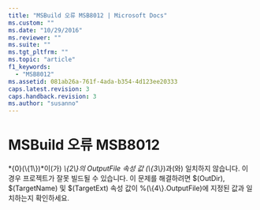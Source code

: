 ```yaml
---
title: "MSBuild 오류 MSB8012 | Microsoft Docs"
ms.custom: ""
ms.date: "10/29/2016"
ms.reviewer: ""
ms.suite: ""
ms.tgt_pltfrm: ""
ms.topic: "article"
f1_keywords: 
  - "MSB8012"
ms.assetid: 081ab26a-761f-4ada-b354-4d123ee20333
caps.latest.revision: 3
caps.handback.revision: 3
ms.author: "susanno"
---
```

# MSBuild 오류 MSB8012
*{0}\(\\{1\\}\)*이\(가\) *\\{2\\}*의 OutputFile 속성 값 \(*\\{3\\}*\)과\(와\) 일치하지 않습니다. 이 경우 프로젝트가 잘못 빌드될 수 있습니다. 이 문제를 해결하려면 $\(OutDir\), $\(TargetName\) 및 $\(TargetExt\) 속성 값이 %\(\\{4\\}.OutputFile\)에 지정된 값과 일치하는지 확인하세요.